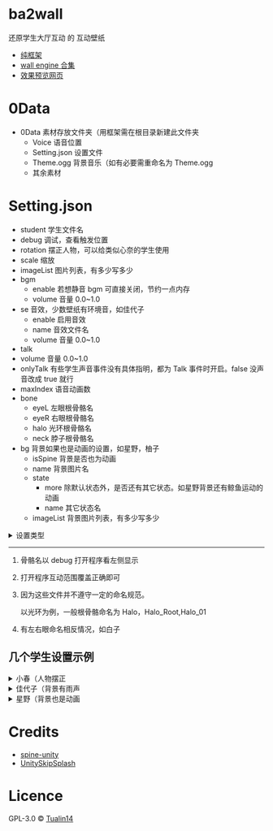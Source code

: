 # ba2wall

还原学生大厅互动 的 互动壁纸

- [纯框架](https://github.com/Tualin14/ba2wall/releases)
- [wall engine 合集](https://steamcommunity.com/sharedfiles/filedetails/?id=2875378435)
- [效果预览网页](https://github.com/Tualin14/ba2wall_Demo)

# 0Data

- 0Data 素材存放文件夹（用框架需在根目录新建此文件夹
  - Voice 语音位置
  - Setting.json 设置文件
  - Theme.ogg 背景音乐（如有必要需重命名为 Theme.ogg
  - 其余素材

# Setting.json

- student 学生文件名
- debug 调试，查看触发位置
- rotation 摆正人物，可以给类似心奈的学生使用
- scale 缩放
- imageList 图片列表，有多少写多少
- bgm
  - enable 若想静音 bgm 可直接关闭，节约一点内存
  - volume 音量 0.0~1.0
- se 音效，少数壁纸有环境音，如佳代子
  - enable 启用音效
  - name 音效文件名
  - volume 音量 0.0~1.0
- talk
- volume 音量 0.0~1.0
- onlyTalk 有些学生声音事件没有具体指明，都为 Talk 事件时开启。false 没声音改成 true 就行
- maxIndex 语音动画数
- bone
  - eyeL 左眼根骨骼名
  - eyeR 右眼根骨骼名
  - halo 光环根骨骼名
  - neck 脖子根骨骼名
- bg 背景如果也是动画的设置，如星野，柚子
  - isSpine 背景是否也为动画
  - name 背景图片名
  - state
    - more 除默认状态外，是否还有其它状态。如星野背景还有鲸鱼运动的动画
    - name 其它状态名
  - imageList 背景图片列表，有多少写多少

<details>
<summary>设置类型</summary>
<pre>
[Serializable]
public class Setting
{
    public string student;
    public bool debug;
    public bool rotation;
    public float scale;
    public Bgm bgm;
    public Se se;
    public Talk talk;
    public Bone bone;
    public Bg bg;

    public List<string> imageList = new List<string>();

    [Serializable]
    public class Bgm
    {
        public bool enable;
        public float volume;
    }

    [Serializable]
    public class Se
    {
        public bool enable;
        public string name;
        public float volume;
    }

    [Serializable]
    public class Talk
    {
        public float volume;
        public bool onlyTalk;
        public int maxIndex;
        public List<string> voiceList = new List<string>();
    }

    [Serializable]
    public class Bone
    {
        public string eyeL;
        public string eyeR;
        public string halo;
        public string neck;
    }

    [Serializable]
    public class Bg
    {
        public bool isSpine;
        public string name;
        public State state;
        public List<string> imageList = new List<string>();
    }

    [Serializable]
    public class State
    {
        public bool more;
        public string name;
    }

}

</pre>
</details>

---

1. 骨骼名以 debug 打开程序看左侧显示
2. 打开程序互动范围覆盖正确即可
3. 因为这些文件并不遵守一定的命名规范。

   以光环为例，一般根骨骼命名为 Halo，Halo_Root,Halo_01

4. 有左右眼命名相反情况，如白子

## 几个学生设置示例

<details>
<summary>小春（人物摆正</summary>
<pre>
{
    "student": "Koharu_home",
    "debug": false,
    "rotation":true,
    "scale":1,
    "imageList": [
        "Koharu_home",
        "Koharu_home2"
    ],
    "bgm": {
        "enable": true,
        "volume": 0.2
    },
    "talk": {
        "volume": 1,
        "onlyTalk": true,
        "maxIndex": 5
    },
    "bone": {
        "eyeL": "L_Eye_1_01",
        "eyeR": "R_Eye_1_01",
        "halo": "Halo_Root",
        "neck": "Neck_01"
    }
}
</pre>
</details>

<details>
<summary>佳代子（背景有雨声</summary>
<pre>
{
    "student": "Kayoko_home",
    "debug": false,
    "rotation": false,
    "scale": 1,
    "imageList": [
        "Kayoko_home",
        "Kayoko_home2"
    ],
    "bgm": {
        "enable": true,
        "volume": 0.2
    },
    "se": {
        "enable": true,
        "name": "Rain.wav",
        "volume": 0.4
    },
    "talk": {
        "volume": 1,
        "onlyTalk": true,
        "maxIndex": 5
    },
    "bone": {
        "eyeL": "L_Eye_01",
        "eyeR": "R_Eye_01",
        "halo": "Halo_Root",
        "neck": "Neck"
    }
}
</pre>
</details>

<details>
<summary>星野（背景也是动画</summary>
<pre>
{
    "student": "Hoshino_home",
    "debug": true,
    "rotation": false,
    "scale": 1,
    "imageList": [
        "Hoshino_home"
    ],
    "bgm": {
        "enable": true,
        "volume": 0.2
    },
    "talk": {
        "volume": 1,
        "onlyTalk": false,
        "maxIndex": 3
    },
    "bone": {
        "eyeL": "L_Eye",
        "eyeR": "R_Eye",
        "halo": "Halo_01",
        "neck": "Neck"
    },
    "bg": {
        "isSpine": true,
        "name": "Hoshino_home_background",
        "state": {
            "more": true,
            "name": "WhaleMove_01_R"
        },
        "imageList": [
            "Hoshino_home_background",
            "Hoshino_home_background2"
        ]
    }
}
</pre>
</details>

# Credits

- [spine-unity](http://zh.esotericsoftware.com/spine-unity)
- [UnitySkipSplash](https://github.com/psygames/UnitySkipSplash)

# Licence

GPL-3.0 © [Tualin14](https://github.com/Tualin14/ba2wall)
